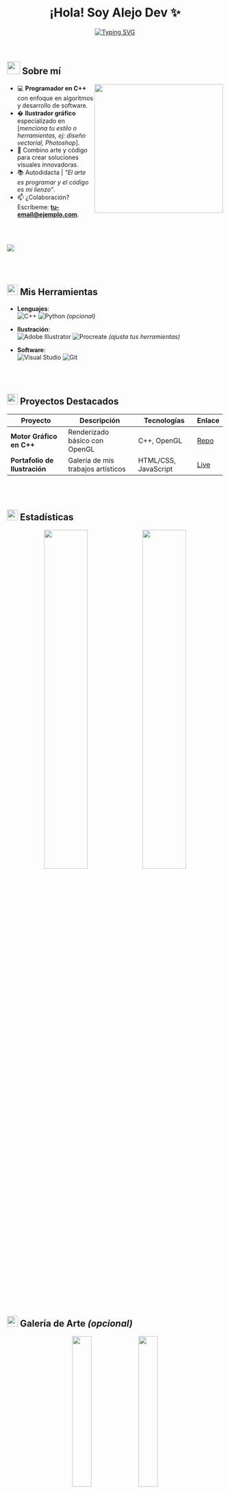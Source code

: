 <h1 align="center">
  <b>¡Hola! Soy Alejo Dev ✨</b>
</h1>
<p align="center">
  <a href="https://git.io/typing-svg">
    <img src="https://readme-typing-svg.herokuapp.com?font=Fira+Code&pause=1000&color=FFD700&center=true&width=600&height=50&lines=Desarrollador+de+C%2B%2B+%7C+Ilustrador+Gráfico;Amante+del+arte+y+la+lógica;Creatividad+++Código+=+Solución+Única&size=22" alt="Typing SVG">
  </a>
</p>

<br>

## <picture><img src="https://github.com/alejo-dt/alejo_dt.dev.github.io/blob/main/assets/icons/paintbrush.gif?raw=true" width=30px></picture> **Sobre mí**
<picture> 
  <img align="right" src="https://github.com/alejo-dt/alejo_dt.dev.github.io/blob/main/assets/gifs/coder-artist.gif?raw=true" width=300px>
</picture>

- 💻 **Programador en C++** con enfoque en algoritmos y desarrollo de software.
- � **Ilustrador gráfico** especializado en [*menciona tu estilo o herramientas, ej: diseño vectorial, Photoshop*].
- 🎨 Combino arte y código para crear soluciones visuales innovadoras.
- 📚 Autodidacta | *"El arte es programar y el código es mi lienzo"*.
- 📫 ¿Colaboración? Escríbeme: **tu-email@ejemplo.com**.

<br><br>

<img src="https://user-images.githubusercontent.com/73097560/115834477-dbab4500-a447-11eb-908a-139a6edaec5c.gif">

<br><br>

## <img src="https://github.com/alejo-dt/alejo_dt.dev.github.io/blob/main/assets/icons/tech-stack.gif?raw=true" width=25px> **Mis Herramientas**
<p align="center">

- **Lenguajes**:  
  ![C++](https://img.shields.io/badge/C++-00599C?style=for-the-badge&logo=c%2B%2B&logoColor=white)
  ![Python](https://img.shields.io/badge/Python-3776AB?style=for-the-badge&logo=python&logoColor=white) *(opcional)*

- **Ilustración**:  
  ![Adobe Illustrator](https://img.shields.io/badge/Illustrator-FF9A00?style=for-the-badge&logo=adobe-illustrator&logoColor=white)
  ![Procreate](https://img.shields.io/badge/Procreate-000000?style=for-the-badge&logo=procreate&logoColor=white) *(ajusta tus herramientas)*

- **Software**:  
  ![Visual Studio](https://img.shields.io/badge/Visual_Studio-5C2D91?style=for-the-badge&logo=visual-studio&logoColor=white)
  ![Git](https://img.shields.io/badge/Git-F05032?style=for-the-badge&logo=git&logoColor=white)

</p>

<br><br>

## <img src="https://github.com/alejo-dt/alejo_dt.dev.github.io/blob/main/assets/icons/projects.gif?raw=true" width=25px> **Proyectos Destacados**
| Proyecto | Descripción | Tecnologías | Enlace |
|----------|-------------|-------------|--------|
| **Motor Gráfico en C++** | Renderizado básico con OpenGL | C++, OpenGL | [Repo](https://github.com/alejo-dt/opengl-engine) |
| **Portafolio de Ilustración** | Galería de mis trabajos artísticos | HTML/CSS, JavaScript | [Live](https://alejo-dt.dev/art) |

<br><br>

## <img src="https://github.com/alejo-dt/alejo_dt.dev.github.io/blob/main/assets/icons/stats.gif?raw=true" width=25px> **Estadísticas**
<div align="center">
  <img src="https://github-readme-stats.vercel.app/api?username=alejo-dt&show_icons=true&theme=radical" width=45%>
  <img src="https://github-readme-stats.vercel.app/api/top-langs/?username=alejo-dt&layout=compact&theme=radical&hide=html,css" width=45%>
</div>

<br><br>

## <img src="https://github.com/alejo-dt/alejo_dt.dev.github.io/blob/main/assets/icons/gallery.gif?raw=true" width=25px> **Galería de Arte** *(opcional)*
<p align="center">
  <img src="https://github.com/alejo-dt/alejo_dt.dev.github.io/blob/main/assets/art/sample1.png?raw=true" width=30%>
  <img src="https://github.com/alejo-dt/alejo_dt.dev.github.io/blob/main/assets/art/sample2.png?raw=true" width=30%> 
</p>

<br><br>

## <img src="https://github.com/alejo-dt/alejo_dt.dev.github.io/blob/main/assets/icons/contact.gif?raw=true" width=25px> **Contacto**
<p align="center">
  <a href="https://linkedin.com/in/alejo-dt">
    <img src="https://img.shields.io/badge/LinkedIn-0077B5?style=for-the-badge&logo=linkedin&logoColor=white">
  </a>
  <a href="https://instagram.com/tu-usuario">
    <img src="https://img.shields.io/badge/Instagram-E4405F?style=for-the-badge&logo=instagram&logoColor=white">
  </a>
  <a href="mailto:tu-email@ejemplo.com">
    <img src="https://img.shields.io/badge/Gmail-D14836?style=for-the-badge&logo=gmail&logoColor=white">
  </a>
</p>

---

<p align="center">
  <img src="https://komarev.com/ghpvc/?username=alejo-dt&label=Visitas&color=blueviolet" alt="Contador de visitas">
</p>
